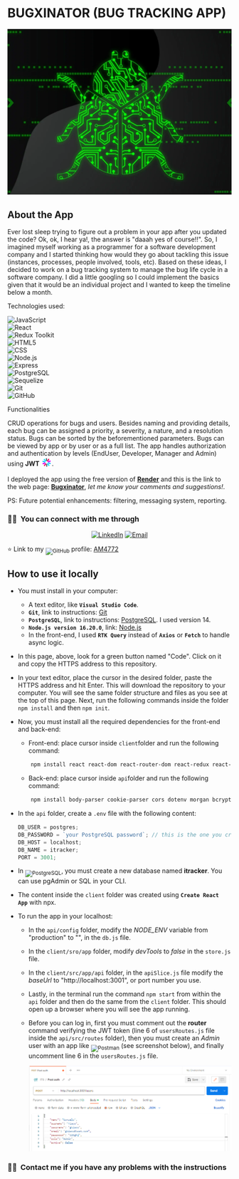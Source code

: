 # BUGXINATOR (BUG TRACKING APP)

![bug](/bug.png)

## About the App

Ever lost sleep trying to figure out a problem in your app after you updated the code? Ok, ok, I hear ya!, the answer is "daaah yes of course!!". So, I imagined myself working as a programmer for a software development company and I started thinking how would they go about tackling this issue (instances, processes, people involved, tools, etc). Based on these ideas, I decided to work on a bug tracking system to manage the bug life cycle in a software company. I did a little googling so I could implement the basics given that it would be an individual project and I wanted to keep the timeline below a month.

Technologies used:

![JavaScript](https://img.shields.io/badge/-JavaScript-696969?style=flat&logo=javascript)  
![React](https://img.shields.io/badge/-React-696969?style=flat&logo=react)  
![Redux Toolkit](https://img.shields.io/badge/-Redux-696969?style=flat&logo=redux&logoColor=764ABC)  
![HTML5](https://img.shields.io/badge/-HTML5-696969?style=flat&logo=HTML5)  
![CSS](https://img.shields.io/badge/-CSS-696969?style=flat&logo=CSS3&logoColor=1572B6)  
![Node.js](https://img.shields.io/badge/-Node.js-696969?style=flat&logo=node.js)  
![Express](https://img.shields.io/badge/-Express-696969?style=flat&logo=express)  
![PostgreSQL](https://img.shields.io/badge/-PostgreSQL-696969?style=flat&logo=postgreSQL)  
![Sequelize](https://img.shields.io/badge/-Sequelize-696969?style=flat&logo=Sequelize)  
![Git](https://img.shields.io/badge/-Git-696969?style=flat&logo=git)  
![GitHub](https://img.shields.io/badge/-GitHub-696969?style=flat&logo=github)

Functionalities

CRUD operations for bugs and users. Besides naming and providing details, each bug can be assigned a priority, a severity, a nature, and a resolution status. Bugs can be sorted by the beforementioned parameters. Bugs can be viewed by app or by user or as a full list. The app handles authorization and authentication by levels (EndUser, Developer, Manager and Admin) using **JWT** <sub>![JWT](/icons8-json-web-token-24.png)</sub>.

I deployed the app using the free version of **[Render](https://bugxinator.onrender.com "Render")** and this is the link to the web page: **[Bugxinator](https://bugxinator.onrender.com/ "Bugxinator")**, _let me know your comments and suggestions!_.

PS: Future potential enhancements: filtering, messaging system, reporting.

<h3> 🤝🏻 &nbsp;You can connect with me through </h3>

<p align="center">
<a href="https://www.linkedin.com/in/aldo-moro/"><img alt="LinkedIn" src="https://img.shields.io/badge/LinkedIn-Aldo%20Moro-blue?style=flat-square&logo=linkedin"></a>
<a href="mailto:moro_bramanti@hotmail.com"><img alt="Email" src="https://img.shields.io/badge/Email-moro_bramanti@hotmail.com-blue?style=flat-square&logo=outlook"></a>
</p>

⭐️ Link to my <sub>![GitHub](https://img.shields.io/badge/-GitHub-696969?style=flat&logo=github)</sub> profile: [AM4772](https://github.com/AM4772)

## How to use it locally

- You must install in your computer:
  - A text editor, like **`Visual Studio Code`**.
  - **`Git`**, link to instructions: [Git](https://git-scm.com/book/en/v2/Getting-Started-Installing-Git "Instructions Git")
  - **`PostgreSQL`**, link to instructions: [PostgreSQL](https://www.postgresql.org/download/ "Instructions PostgreSQL"). I used version 14.
  - **`Node.js version 16.20.0`**, link: [Node.js](https://www.nodejs.org/en/download/ "Instructions Node.js")
  - In the front-end, I used **`RTK Query`** instead of **`Axios`** or **`Fetch`** to handle async logic.
- In this page, above, look for a green button named "Code". Click on it and copy the HTTPS address to this repository.
- In your text editor, place the cursor in the desired folder, paste the HTTPS address and hit Enter. This will download the repository to your computer. You will see the same folder structure and files as you see at the top of this page. Next, run the following commands inside the folder `npm install` and then `npm init`.
- Now, you must install all the required dependencies for the front-end and back-end:
  - Front-end: place cursor inside `client`folder and run the following command:
  ```bash
      npm install react react-dom react-router-dom react-redux react-scripts react-spinners @reduxjs/toolkit date-fns jwt-decode @fortawesome/fontawesome-svg-core @fortawesome/free-solid-svg-icons @fortawesome/react-fontawesome @fvilers/disable-react-devtools
  ```
  - Back-end: place cursor inside `api`folder and run the following command:
  ```bash
      npm install body-parser cookie-parser cors dotenv morgan bcrypt uuid express express-async-handler express-rate-limit express-static express-validator jsonwebtoken pg pg-hstore sequelize node
  ```
- In the `api` folder, create a `.env` file with the following content:
  ```javascript
  DB_USER = postgres;
  DB_PASSWORD = `your PostgreSQL password`; // this is the one you created when downloading the software
  DB_HOST = localhost;
  DB_NAME = itracker;
  PORT = 3001;
  ```
- In <sub>![PostgreSQL](https://img.shields.io/badge/-PostgreSQL-696969?style=flat&logo=postgreSQL)</sub>, you must create a new database named **itracker**. You can use pgAdmin or SQL in your CLI.
- The content inside the `client` folder was created using **`Create React App`** with npx.
- To run the app in your localhost:

  - In the `api/config` folder, modify the _NODE_ENV_ variable from "production" to "", in the `db.js` file.
  - In the `client/sro/app` folder, modify _devTools_ to _false_ in the `store.js` file.
  - In the `client/src/app/api` folder, in the `apiSlice.js` file modify the _baseUrl_ to "http://localhost:3001", or port number you use.
  - Lastly, in the terminal run the command `npm start` from within the `api` folder and then do the same from the `client` folder. This should open up a browser where you will see the app running.
  - Before you can log in, first you must comment out the **router** command verifying the JWT token (line 6 of `usersRoutes.js` file inside the `api/src/routes` folder), then you must create an _Admin_ user with an app like <sub>![Postman](https://img.shields.io/badge/-Postman-696969?style=flat&logo=Postman&logoColor=FF6C37)</sub> (see screenshot below), and finally uncomment line 6 in the `usersRoutes.js` file.

    ![firstuser](/firstuser.png)

### 🤝🏻 &nbsp;Contact me if you have any problems with the instructions
